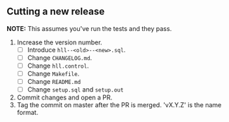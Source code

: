 Cutting a new release
---------------------

**NOTE:** This assumes you've run the tests and they pass.

1. Increase the version number.
    * [ ] Introduce `hll--<old>--<new>.sql`.
    * [ ] Change `CHANGELOG.md`.
    * [ ] Change `hll.control`.
    * [ ] Change `Makefile`.
    * [ ] Change `README.md`
    * [ ] Change `setup.sql` and `setup.out`
2. Commit changes and open a PR.
3. Tag the commit on master after the PR is merged. 'vX.Y.Z' is the name format.

